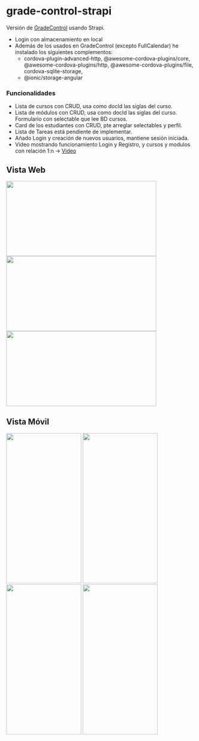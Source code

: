 # grade-control-strapi
Versión de [GradeControl](https://github.com/mnataliacm/grade-control.git) usando Strapi.

* Login con almacenamiento en local
* Además de los usados en GradeControl (excepto FullCalendar) he instalado los siguientes complementos:
    - cordova-plugin-advanced-http, @awesome-cordova-plugins/core, @awesome-cordova-plugins/http, 
      @awesome-cordova-plugins/file, cordova-sqlite-storage, 
    - @ionic/storage-angular

### Funcionalidades
* Lista de cursos con CRUD, usa como docId las siglas del curso.
* Lista de módulos con CRUD, usa como docId las siglas del curso. Formulario con selectable que lee BD cursos.
* Card de los estudiantes con CRUD, pte arreglar selectables y perfil.
* Lista de Tareas está pendiente de implementar.
* Añado Login y creación de nuevos usuarios, mantiene sesión iniciada. 
* Video mostrando funcionamiento Login y Registro, y cursos y modulos con relación 1:n -> [Video](https://youtu.be/y97ObtIT4bw)

## Vista Web
<img src="https://user-images.githubusercontent.com/74043250/224581386-7cd9a0f7-b246-43d0-8c7a-ac316c4efbff.png" width="400" height="200"> <img src="https://user-images.githubusercontent.com/74043250/224581395-95523040-36bc-4149-9934-ad5d693202bf.png" width="400" height="200">
<img src="https://user-images.githubusercontent.com/74043250/224581342-02d0782c-7690-4f94-af40-13bb2bd81b68.png" width="400" height="200">


## Vista Móvil
<img src="https://user-images.githubusercontent.com/74043250/224581901-d031058c-6767-417e-8f47-47a8ff604271.png" width="200" height="400"> <img src="https://user-images.githubusercontent.com/74043250/224581913-24905922-dc36-470c-9c59-7b306cca286f.png" width="200" height="400">
<img src="https://user-images.githubusercontent.com/74043250/224581829-a2365043-35a7-46f8-822a-c8b465907310.png" width="200" height="400">
<img src="https://user-images.githubusercontent.com/74043250/224581820-cb321722-ffce-45c3-bd16-88c27121ef56.png" width="200" height="400">